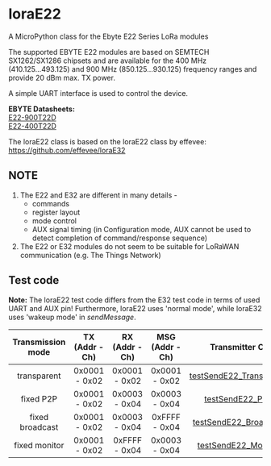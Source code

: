 # loraE22
A MicroPython class for the Ebyte E22 Series LoRa modules

The supported EBYTE E22 modules are based on SEMTECH SX1262/SX1286 chipsets and are available for the 
400 MHz (410.125...493.125) and
900 MHz (850.125...930.125) frequency ranges and provide 20 dBm max. TX power.  

A simple UART interface is used to control the device.

**EBYTE Datasheets:**<br>
[E22-900T22D](https://www.ebyte.com/en/product-view-news.html?id=1117)<br>
[E22-400T22D](https://www.ebyte.com/en/product-view-news.html?id=922)


The loraE22 class is based on the loraE22 class by effevee:
https://github.com/effevee/loraE32

## NOTE

1. The E22 and E32 are different in many details - 
   - commands
   - register layout
   - mode control
   - AUX signal timing (in Configuration mode, AUX cannot be used to detect completion of command/response sequence)
2. The E22 or E32 modules do not seem to be suitable for LoRaWAN communication
   (e.g. The Things Network)

## Test code
**Note:** The loraE22 test code differs from the E32 test code in terms of used UART and AUX pin! Furthermore, loraE22 uses 'normal mode', while loraE32 uses 'wakeup mode' in *sendMessage*. 

Transmission mode | TX (Addr - Ch) | RX (Addr - Ch) | MSG (Addr - Ch) | Transmitter Code | Receiver Code
:---: | :------: | :------: | :------: | :----: | :----:
|transparent|0x0001 - 0x02|0x0001 - 0x02|0x0001 - 0x02|[testSendE22_Transparent.py](examples/testSendE22_Transparent.py)|[testRecvE22_Transparent.py](examples/testRecvE22_Transparent.py)
|fixed P2P|0x0001 - 0x02|0x0003 - 0x04|0x0003 - 0x04|[testSendE22_P2P.py](examples/testSendE22_P2P.py)|[testRecvE22_P2P.py](examples/testRecvE22_P2P.py)
|fixed broadcast|0x0001 - 0x02|0x0003 - 0x04|0xFFFF - 0x04|[testSendE22_Broadcast.py](examples/testSendE22_Broadcast.py)|[testRecvE22_Broadcast.py](examples/testRecvE22_Broadcast.py)
|fixed monitor|0x0001 - 0x02|0xFFFF - 0x04|0x0003 - 0x04|[testSendE22_Monitor.py](examples/testSendE22_Monitor.py)|[testRecvE22_Monitor.py](examples/testRecvE22_Monitor.py)

